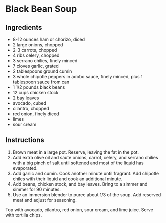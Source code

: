 # Black Bean Soup

## Ingredients

- 8-12 ounces ham or chorizo, diced
- 2 large onions, chopped
- 2-3 carrots, chopped
- 4 ribs celery, chopped
- 3 serrano chilies, finely minced
- 7 cloves garlic, grated
- 2 tablespoons ground cumin
- 3 whole chipotle peppers in adobo sauce, finely minced, plus 1 tablespoon sauce from can
- 1 1/2 pounds black beans
- 12 cups chicken stock
- 2 bay leaves
- avocado, cubed
- cilantro, chopped
- red onion, finely diced
- limes
- sour cream

## Instructions

1. Brown meat in a large pot. Reserve, leaving the fat in the pot.
2. Add extra olive oil and saute onions, carrot, celery, and serrano chilies with a big pinch of salt until softened and most of the liquid has evaporated.
3. Add garlic and cumin. Cook another minute until fragrant. Add chipotle chiles with their liquid and cook an additional minute.
4. Add beans, chicken stock, and bay leaves. Bring to a simmer and simmer for 90 minutes.
5. Use an immersion blender to puree about 1/3 of the soup. Add reserved meat and adjust for seasoning.

Top with avocado, cilantro, red onion, sour cream, and lime juice. Serve with tortilla chips.

